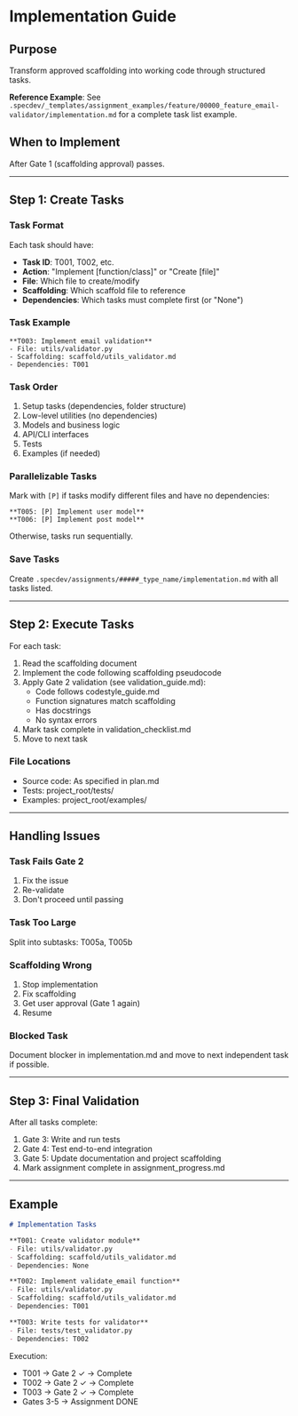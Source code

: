 # Implementation Guide

## Purpose
Transform approved scaffolding into working code through structured tasks.

**Reference Example**: See `.specdev/_templates/assignment_examples/feature/00000_feature_email-validator/implementation.md` for a complete task list example.

## When to Implement
After Gate 1 (scaffolding approval) passes.

---

## Step 1: Create Tasks

### Task Format
Each task should have:
- **Task ID**: T001, T002, etc.
- **Action**: "Implement [function/class]" or "Create [file]"
- **File**: Which file to create/modify
- **Scaffolding**: Which scaffold file to reference
- **Dependencies**: Which tasks must complete first (or "None")

### Task Example
```
**T003: Implement email validation**
- File: utils/validator.py
- Scaffolding: scaffold/utils_validator.md
- Dependencies: T001
```

### Task Order
1. Setup tasks (dependencies, folder structure)
2. Low-level utilities (no dependencies)
3. Models and business logic
4. API/CLI interfaces
5. Tests
6. Examples (if needed)

### Parallelizable Tasks
Mark with `[P]` if tasks modify different files and have no dependencies:
```
**T005: [P] Implement user model**
**T006: [P] Implement post model**
```

Otherwise, tasks run sequentially.

### Save Tasks
Create `.specdev/assignments/#####_type_name/implementation.md` with all tasks listed.

---

## Step 2: Execute Tasks

For each task:
1. Read the scaffolding document
2. Implement the code following scaffolding pseudocode
3. Apply Gate 2 validation (see validation_guide.md):
   - Code follows codestyle_guide.md
   - Function signatures match scaffolding
   - Has docstrings
   - No syntax errors
4. Mark task complete in validation_checklist.md
5. Move to next task

### File Locations
- Source code: As specified in plan.md
- Tests: project_root/tests/
- Examples: project_root/examples/

---

## Handling Issues

### Task Fails Gate 2
1. Fix the issue
2. Re-validate
3. Don't proceed until passing

### Task Too Large
Split into subtasks: T005a, T005b

### Scaffolding Wrong
1. Stop implementation
2. Fix scaffolding
3. Get user approval (Gate 1 again)
4. Resume

### Blocked Task
Document blocker in implementation.md and move to next independent task if possible.

---

## Step 3: Final Validation

After all tasks complete:
1. Gate 3: Write and run tests
2. Gate 4: Test end-to-end integration
3. Gate 5: Update documentation and project scaffolding
4. Mark assignment complete in assignment_progress.md

---

## Example

```markdown
# Implementation Tasks

**T001: Create validator module**
- File: utils/validator.py
- Scaffolding: scaffold/utils_validator.md
- Dependencies: None

**T002: Implement validate_email function**
- File: utils/validator.py
- Scaffolding: scaffold/utils_validator.md
- Dependencies: T001

**T003: Write tests for validator**
- File: tests/test_validator.py
- Dependencies: T002
```

Execution:
- T001 → Gate 2 ✓ → Complete
- T002 → Gate 2 ✓ → Complete
- T003 → Gate 2 ✓ → Complete
- Gates 3-5 → Assignment DONE
